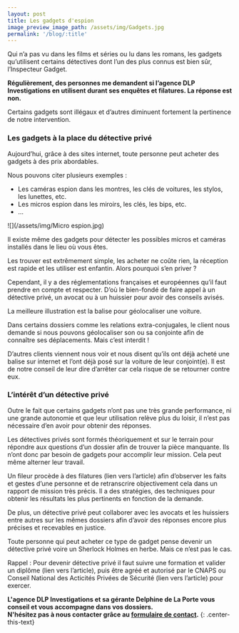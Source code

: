 ```yaml
---
layout: post
title: Les gadgets d'espion
image_preview_image_path: /assets/img/Gadgets.jpg
permalink: '/blog/:title'
---
```


Qui n’a pas vu dans les films et s&eacute;ries ou lu dans les romans, les gadgets qu’utilisent certains d&eacute;tectives dont l’un des plus connus est bien s&ucirc;r, l’Inspecteur Gadget.

**R&eacute;guli&egrave;rement, des personnes me demandent si l’agence DLP Investigations en utilisent durant ses enqu&ecirc;tes et filatures. La r&eacute;ponse est non.**

Certains gadgets sont ill&eacute;gaux et d’autres diminuent fortement la pertinence de notre intervention.

### Les gadgets &agrave; la place du d&eacute;tective priv&eacute;

Aujourd’hui, gr&acirc;ce &agrave; des sites internet, toute personne peut acheter des gadgets &agrave; des prix abordables.

Nous pouvons citer plusieurs exemples :

* Les cam&eacute;ras espion dans les montres, les cl&eacute;s de voitures, les stylos, les lunettes, etc.
* Les micros espion dans les miroirs, les cl&eacute;s, les bips, etc.
* …

![](/assets/img/Micro espion.jpg)

Il existe m&ecirc;me des gadgets pour d&eacute;tecter les possibles micros et cam&eacute;ras install&eacute;s dans le lieu o&ugrave; vous &ecirc;tes.

Les trouver est extr&ecirc;mement simple, les acheter ne co&ucirc;te rien, la r&eacute;ception est rapide et les utiliser est enfantin. Alors pourquoi s’en priver ?

Cependant, il y a des r&eacute;glementations fran&ccedil;aises et europ&eacute;ennes qu’il faut prendre en compte et respecter. D’o&ugrave; le bien-fond&eacute; de faire appel &agrave; un d&eacute;tective priv&eacute;, un avocat ou &agrave; un huissier pour avoir des conseils avis&eacute;s.

La meilleure illustration est la balise pour g&eacute;olocaliser une voiture.

Dans certains dossiers comme les relations extra-conjugales, le client nous demande si nous pouvons g&eacute;olocaliser son ou sa conjointe afin de conna&icirc;tre ses d&eacute;placements. Mais c’est interdit \!

D’autres clients viennent nous voir et nous disent qu’ils ont d&eacute;j&agrave; achet&eacute; une balise sur internet et l’ont d&eacute;j&agrave; pos&eacute; sur la voiture de leur conjoint(e). Il est de notre conseil de leur dire d’arr&ecirc;ter car cela risque de se retourner contre eux.

### L’int&eacute;r&ecirc;t d’un d&eacute;tective priv&eacute;

Outre le fait que certains gadgets n’ont pas une tr&egrave;s grande performance, ni une grande autonomie et que leur utilisation rel&egrave;ve plus du loisir, il n’est pas n&eacute;cessaire d’en avoir pour obtenir des r&eacute;ponses.

Les d&eacute;tectives priv&eacute;s sont form&eacute;s th&eacute;oriquement et sur le terrain pour r&eacute;pondre aux questions d’un dossier afin de trouver la pi&egrave;ce manquante. Ils n’ont donc par besoin de gadgets pour accomplir leur mission. Cela peut m&ecirc;me alterner leur travail.

Un fileur proc&egrave;de &agrave; des filatures (lien vers l’article) afin d’observer les faits et gestes d’une personne et de retranscrire objectivement cela dans un rapport de mission tr&egrave;s pr&eacute;cis. Il a des strat&eacute;gies, des techniques pour obtenir les r&eacute;sultats les plus pertinents en fonction de la demande.

De plus, un d&eacute;tective priv&eacute; peut collaborer avec les avocats et les huissiers entre autres sur les m&ecirc;mes dossiers afin d’avoir des r&eacute;ponses encore plus pr&eacute;cises et recevables en justice.

Toute personne qui peut acheter ce type de gadget pense devenir un d&eacute;tective priv&eacute; voire un Sherlock Holmes en herbe. Mais ce n’est pas le cas.

Rappel : Pour devenir d&eacute;tective priv&eacute; il faut suivre une formation et valider un dipl&ocirc;me (lien vers l’article), puis &ecirc;tre agr&eacute;&eacute; et autoris&eacute; par le CNAPS ou Conseil National des Acticit&eacute;s Priv&eacute;es de S&eacute;curit&eacute; (lien vers l’article) pour exercer.

**L'agence DLP Investigations et sa g&eacute;rante Delphine de La Porte vous conseil et vous accompagne dans vos dossiers.**<br>**N'h&eacute;sitez pas &agrave; nous contacter gr&acirc;ce au&nbsp;[formulaire de contact](https://dlp-investigations.fr/#contact).**
{: .center-this-text}